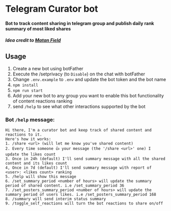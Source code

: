 # Telegram Curator bot

#### Bot to track content sharing in telegram group and publish daily rank summary of most liked shares
##### _Idea credit to [Matan Field](https://www.linkedin.com/in/matan-field-92a2b396/)_

## Usage
1. Create a new bot using botFather
2. Execute the /setprivacy (to `Disable`) on the chat with botFather
3. Change `.env.example` to `.env` and update the bot token and the bot name
4. `npm install`
5. `npm run start`
6. Add your new bot to any group you want to enable this bot functionality of content reactions ranking
7. send `/help` to see what other interactions supported by the bot

### Bot `/help` message:
    Hi there, I'm a curator bot and keep track of shared content and reactions to it.
    Here's how it works:
    1. /share <url> (will let me know you've shared content)
    2. Every time someone 👍 your message (the '/share <url>' one) I update the likes count
    3. Once in 24h (default) I'll send summary message with all the shared content and its likes count
    4, Once in 7d (default) I'll send summary message with report of <user>: <likes count> ranking
    5. /help will show this message
    6. /set_summary_period <number of hours> will update the summary period of shared content. i.e /set_summary_period 36
    7. /set_posters_summary_period <number of hours> will update the summary period of users likes. i.e /set_posters_summary_period 168
    8. /summary will send interim status summary
    9. /toggle_self_reactions will turn the bot reactions to share on/off